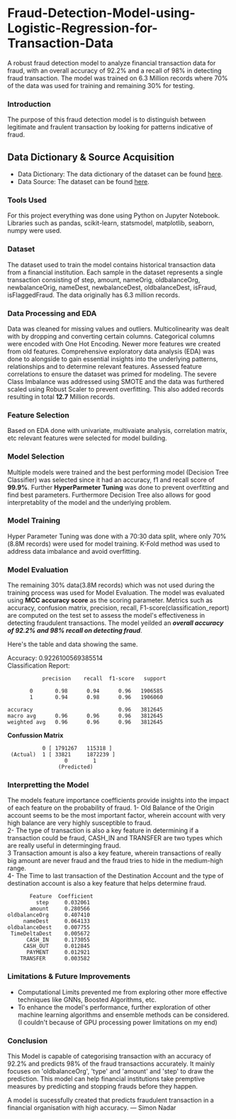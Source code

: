 # Fraud-Detection-Model-using-Logistic-Regression-for-Transaction-Data
A robust fraud detection model to analyze financial transaction data for fraud, with an overall accuracy of 92.2% and a recall of 98% in detecting fraud transaction. 
The model was trained on 6.3 Million records where 70% of the data was used for training and remaining 30% for testing.

### Introduction
The purpose of this fraud detection model is to distinguish between legitimate and fraulent transaction by looking for patterns indicative of fraud.

## Data Dictionary & Source Acquisition
- Data Dictionary: The data dictionary of the dataset can be found [here](https://drive.google.com/uc?id=1VQ-HAm0oHbv0GmDKP2iqqFNc5aI91OLn&export=download).
- Data Source: The dataset can be found [here](https://drive.google.com/uc?export=download&confirm=6gh6&id=1VNpyNkGxHdskfdTNRSjjyNa5qC9u0JyV).

### Tools Used
For this project everything was done using Python on Jupyter Notebook. Libraries such as pandas, scikit-learn, statsmodel, matplotlib, seaborn, numpy were used.

### Dataset
The dataset used to train the model contains historical transaction data from a financial institution. Each sample in the dataset represents a single transaction consisting of step, amount, nameOrig, oldbalanceOrg, newbalanceOrig, nameDest, newbalanceDest, oldbalanceDest, isFraud, isFlaggedFraud.
The data originally has 6.3 million records.

### Data Processing and EDA 
Data was cleaned for missing values and outliers. Multicolinearity was dealt with by dropping and converting certain columns. Categorical columns were encoded with One Hot Encoding. Newer more features wre created from old features.
Comprehensive exploratory data analysis (EDA) was done to alongside to gain essential insights into the underlying patterns, relationships and to determine relevant features. Assessed feature correlations to ensure the dataset was primed for modeling.
The severe Class Imbalance was addressed using SMOTE and the data was furthered scaled using Robust Scaler to prevent overfitting. This also added records resulting in total **12.7** Million records.

### Feature Selection
Based on EDA done with univariate, multivaiate analysis, correlation matrix, etc relevant features were selected for model building.

### Model Selection
Multiple models were trained and the best performing model (Decision Tree Classifier) was selected since it had an accuracy, f1 and recall score of **99.9%**. Further **HyperParmeter Tuning** was done to prevent overfitting and find best parameters. Furthermore Decision Tree also allows for good interpretablity of the model and the underlying problem.

### Model Training
Hyper Parameter Tuning was done with a 70:30 data split, where only 70%(8.8M records) were used for model training. K-Fold method was used to address data imbalance and avoid overfitting.

### Model Evaluation
The remaining 30% data(3.8M records) which was not used during the training process was used for Model Evaluation. The model was evaluated using **MCC accuracy score** as the scoring parameter. Metrics such as accuracy, confusion matrix, precision, recall, F1-score(classification_report) are computed on the test set to assess the model's effectiveness in detecting fraudulent transactions. The model yeilded an ***overall accuracy of 92.2% and 98% recall on detecting fraud***.

Here's the table and data showing the same.

Accuracy:  0.9226100569385514<br>
Classification Report:<br>

               precision    recall  f1-score   support

           0       0.98      0.94      0.96   1906585
           1       0.94      0.98      0.96   1906060

    accuracy                           0.96   3812645
    macro avg      0.96      0.96      0.96   3812645  
    weighted avg   0.96      0.96      0.96   3812645

**Confussion Matrix**

               0 [ 1791267   115318 ]
     (Actual)  1 [ 33821     1872239 ]
                      0        1
                    (Predicted)


### Interpretting the Model 
The models feature importance coefficients provide insights into the impact of each feature on the probability of fraud. 
1- Old Balance of the Origin account seems to be the most important factor, wherein account with very high balance are very highly susceptible to fraud.<br>
2- The type of transaction is also a key feature in determining if a transaction could be fraud, CASH_IN and TRANSFER are two types which are really useful in determinging fraud.<br>
3 Transaction amount is also a key feature, wherein transactions of really big amount are never fraud and the fraud tries to hide in the medium-high range.<br>
4- The Time to last transaction of the Destination Account and the type of destination account is also a key feature that helps determine fraud.<br>

           Feature  Coefficient
             step     0.032061
           amount     0.280566
    oldbalanceOrg     0.407410
         nameDest     0.064133
    oldbalanceDest    0.007755
     TimeDeltaDest    0.005672
          CASH_IN     0.173055
         CASH_OUT     0.012845
          PAYMENT     0.012921
        TRANSFER      0.003582


### Limitations & Future Improvements
- Computational Limits prevented me from exploring other more effective techniques like GNNs, Boosted Algorithms, etc.
- To enhance the model's performance, further exploration of other machine learning algorithms and ensemble methods can be considered.(I couldn't because of GPU processing power limitations on my end)


### Conclusion 
This Model is capable of categorising transaction with an accuracy of 92.2% and predicts 98% of the fraud transactions accurately. It mainly focuses on 'oldbalanceOrg', 'type' and 'amount' and 'step' to draw the prediction. This model can help financial institutions take premptive measures by predicting and stopping frauds before they happen.

A model is sucessfully created that predicts fraudulent transaction in a financial organisation with high accuracy.
— Simon Nadar

